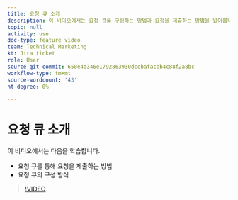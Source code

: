 ```yaml
---
title: 요청 큐 소개
description: 이 비디오에서는 요청 큐를 구성하는 방법과 요청을 제출하는 방법을 알아봅니다.
topic: null
activity: use
doc-type: feature video
team: Technical Marketing
kt: Jira ticket
role: User
source-git-commit: 650e4d346e1792863930dcebafacab4c88f2a8bc
workflow-type: tm+mt
source-wordcount: '43'
ht-degree: 0%

---
```


# 요청 큐 소개

이 비디오에서는 다음을 학습합니다.

* 요청 큐를 통해 요청을 제출하는 방법
* 요청 큐의 구성 방식

>[!VIDEO](https://video.tv.adobe.com/v/335220/?quality=12&learn=on)
